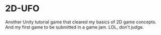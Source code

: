 # 2D-UFO
Another Unity tutorial game that cleared my basics of 2D game concepts.
And my first game to be submitted in a game jam. LOL, don't judge.
